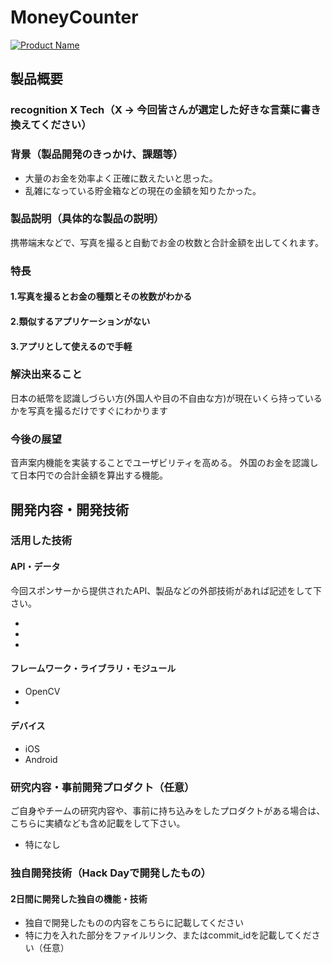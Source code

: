 # MoneyCounter

[![Product Name](https://raw.github.com/GabLeRoux/WebMole/master/ressources/WebMole_Youtube_Video.png)](https://www.youtube.com/channel/UC4PtjOfZTbVp9DwtJv82Lzg)

## 製品概要
### recognition X Tech（X → 今回皆さんが選定した好きな言葉に書き換えてください）

### 背景（製品開発のきっかけ、課題等）
- 大量のお金を効率よく正確に数えたいと思った。
- 乱雑になっている貯金箱などの現在の金額を知りたかった。

### 製品説明（具体的な製品の説明）
携帯端末などで、写真を撮ると自動でお金の枚数と合計金額を出してくれます。

### 特長

#### 1.写真を撮るとお金の種類とその枚数がわかる

#### 2.類似するアプリケーションがない

#### 3.アプリとして使えるので手軽

### 解決出来ること
日本の紙幣を認識しづらい方(外国人や目の不自由な方)が現在いくら持っているかを写真を撮るだけですぐにわかります

### 今後の展望
音声案内機能を実装することでユーザビリティを高める。
外国のお金を認識して日本円での合計金額を算出する機能。


## 開発内容・開発技術
### 活用した技術
#### API・データ
今回スポンサーから提供されたAPI、製品などの外部技術があれば記述をして下さい。

* 
* 
* 

#### フレームワーク・ライブラリ・モジュール
* OpenCV
* 

#### デバイス
* iOS
* Android


### 研究内容・事前開発プロダクト（任意）
ご自身やチームの研究内容や、事前に持ち込みをしたプロダクトがある場合は、こちらに実績なども含め記載をして下さい。

* 特になし


### 独自開発技術（Hack Dayで開発したもの）
#### 2日間に開発した独自の機能・技術
* 独自で開発したものの内容をこちらに記載してください
* 特に力を入れた部分をファイルリンク、またはcommit_idを記載してください（任意）
